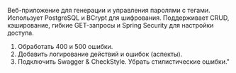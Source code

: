 Веб-приложение для генерации и управления паролями с тегами. Использует PostgreSQL и BCrypt для шифрования. Поддерживает CRUD, кэширование, гибкие GET-запросы и Spring Security для настройки доступа.

1. Обработать 400 и 500 ошибки.
2. Добавить логирование действий и ошибок (аспекты).
3. Подключить Swagger & CheckStyle. Убрать стилистические ошибки."